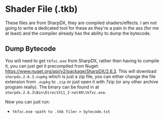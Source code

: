 # Shader File (.tkb)

These files are from SharpDX, they are compiled shaders/effects. I am not going to write a dedicated tool for these as they're a pain in the ass (for me at least) and the compiler already has the ability to dump the bytecode.

## Dump Bytecode
You will need to get `tkfxc.exe` from SharpDX, rather then having to compile it, you can just get it precompiled from Nuget: https://www.nuget.org/api/v2/package/SharpDX/2.6.3. This will download `sharpdx.2.6.3.nupkg` which is just a zip file, you can either change the file extension from `.nupkg` to `.zip` or just open it with 7zip (or any other archive program really). The binary can be found in at `sharpdx.2.6.3\Bin\DirectX11_2-net40\tkfxc.exe`.

Now you can just run:
- `tkfxc.exe <path to .tkb file> > bytecode.txt`